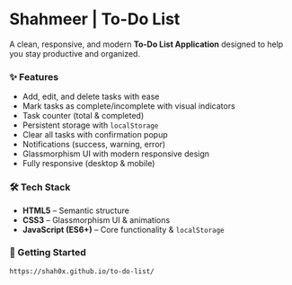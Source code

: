 # Shahmeer | To-Do List  

A clean, responsive, and modern **To-Do List Application** designed to help you stay productive and organized.  

### ✨ Features  
- Add, edit, and delete tasks with ease  
- Mark tasks as complete/incomplete with visual indicators  
- Task counter (total & completed)  
- Persistent storage with `localStorage`  
- Clear all tasks with confirmation popup  
- Notifications (success, warning, error)  
- Glassmorphism UI with modern responsive design  
- Fully responsive (desktop & mobile)  

### 🛠 Tech Stack  
- **HTML5** – Semantic structure  
- **CSS3** – Glassmorphism UI & animations  
- **JavaScript (ES6+)** – Core functionality & `localStorage`  

### 🚀 Getting Started  
```bash
https://shah0x.github.io/to-do-list/
